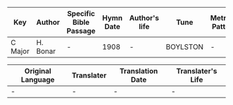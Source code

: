 Key | Author   | Specific Bible Passage     |Hymn Date |Author's life |Tune |Metrical Pattern   |Composer/Source
-- | --------- | ---------------------------|----------|--------------|-----|-------------------|-------------  
C Major |H. Bonar |- |1908 |- |BOYLSTON |- |L. Mason

Original Language | Translater | Translation Date   | Translater's Life  
----------------- | --------- | --------------------|-------------     
\- |- |- |-
